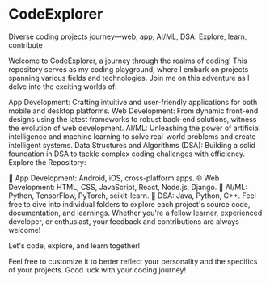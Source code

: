 # CodeExplorer
Diverse coding projects journey—web, app, AI/ML, DSA. Explore, learn, contribute


Welcome to CodeExplorer, a journey through the realms of coding! This repository serves as my coding playground, where I embark on projects spanning various fields and technologies. Join me on this adventure as I delve into the exciting worlds of:

App Development: Crafting intuitive and user-friendly applications for both mobile and desktop platforms.
Web Development: From dynamic front-end designs using the latest frameworks to robust back-end solutions, witness the evolution of web development.
AI/ML: Unleashing the power of artificial intelligence and machine learning to solve real-world problems and create intelligent systems.
Data Structures and Algorithms (DSA): Building a solid foundation in DSA to tackle complex coding challenges with efficiency.
Explore the Repository:

📱 App Development: Android, iOS, cross-platform apps.
🌐 Web Development: HTML, CSS, JavaScript, React, Node.js, Django.
🤖 AI/ML: Python, TensorFlow, PyTorch, scikit-learn.
🧠 DSA: Java, Python, C++.
Feel free to dive into individual folders to explore each project's source code, documentation, and learnings. Whether you're a fellow learner, experienced developer, or enthusiast, your feedback and contributions are always welcome!

Let's code, explore, and learn together!

Feel free to customize it to better reflect your personality and the specifics of your projects. Good luck with your coding journey!
